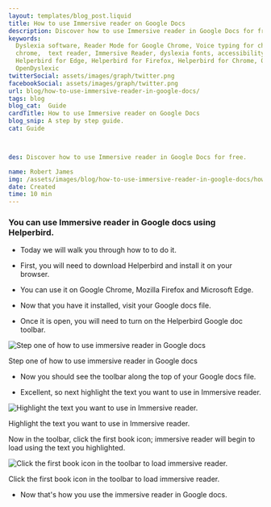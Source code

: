 ```yaml
---
layout: templates/blog_post.liquid
title: How to use Immersive reader on Google Docs
description: Discover how to use Immersive reader in Google Docs for free.
keywords:
  Dyslexia software, Reader Mode for Google Chrome, Voice typing for chrome, Text to speech for
  chrome,  text reader, Immersive Reader, dyslexia fonts, accessibility software, dyslexia software,
  Helperbird for Edge, Helperbird for Firefox, Helperbird for Chrome, Opendyslexic for Chrome,
  OpenDyslexic
twitterSocial: assets/images/graph/twitter.png
facebookSocial: assets/images/graph/twitter.png
url: blog/how-to-use-immersive-reader-in-google-docs/
tags: blog
blog_cat:  Guide
cardTitle: How to use Immersive reader on Google Docs
blog_snip: A step by step guide.
cat: Guide



des: Discover how to use Immersive reader in Google Docs for free.

name: Robert James
img: /assets/images/blog/how-to-use-immersive-reader-in-google-docs/how-to-turn-on-helperbirds-google-toolbar.png
date: Created
time: 10 min
---
```


  

### You can use Immersive reader in Google docs using Helperbird.

  

- Today we will walk you through how to to do it.

- First, you will need to download Helperbird and install it on your browser.

- You can use it on Google Chrome, Mozilla Firefox and Microsoft Edge.

- Now that you have it installed, visit your Google docs file.

- Once it is open, you will need to turn on the Helperbird Google doc toolbar.

  

![Step one of how to use immersive reader in Google docs](/assets/images/blog/how-to-use-immersive-reader-in-google-docs/how-to-turn-on-helperbirds-google-toolbar.png)

  

Step one of how to use immersive reader in Google docs

  

- Now you should see the toolbar along the top of your Google docs file.

- Excellent, so next highlight the text you want to use in Immersive reader.

  

![Highlight the text you want to use in Immersive reader.](/assets/images/blog/how-to-use-immersive-reader-in-google-docs/highlight-the-text-in-google-docs-to-use-immersive-reader.png)

  

Highlight the text you want to use in Immersive reader.

  

Now in the toolbar, click the first book icon; immersive reader will begin to load using the text you highlighted.

  

![Click the first book icon in the toolbar to load immersive reader.](/assets/images/blog/how-to-use-immersive-reader-in-google-docs/immersive-reader-loading-in-google-docs.png)

  

Click the first book icon in the toolbar to load immersive reader.

  

- Now that's how you use the immersive reader in Google docs.